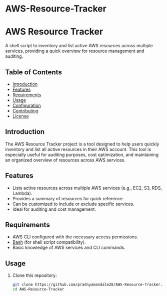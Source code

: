 # AWS-Resource-Tracker
# AWS Resource Tracker

A shell script to inventory and list active AWS resources across multiple services, providing a quick overview for resource management and auditing.

## Table of Contents
- [Introduction](#introduction)
- [Features](#features)
- [Requirements](#requirements)
- [Usage](#usage)
- [Configuration](#configuration)
- [Contributing](#contributing)
- [License](#license)

## Introduction

The AWS Resource Tracker project is a tool designed to help users quickly inventory and list all active resources in their AWS account. This tool is especially useful for auditing purposes, cost optimization, and maintaining an organized overview of resources across AWS services.

## Features

- Lists active resources across multiple AWS services (e.g., EC2, S3, RDS, Lambda).
- Provides a summary of resources for quick reference.
- Can be customized to include or exclude specific services.
- Ideal for auditing and cost management.

## Requirements

- AWS CLI configured with the necessary access permissions.
- [Bash](https://www.gnu.org/software/bash/) (for shell script compatibility).
- Basic knowledge of AWS services and CLI commands.

## Usage

1. Clone this repository:
   ```bash
   git clone https://github.com/pradnyamandale28/AWS-Resource-Tracker.git
   cd AWS-Resource-Tracker

